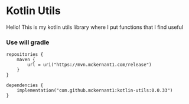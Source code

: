 # Kotlin Utils
Hello! This is my kotlin utils library where I put functions that I find useful


### Use will gradle

```
repositories {
    maven {
        url = uri("https://mvn.mckernant1.com/release")
    }
}
```

```
dependencies {
    implementation("com.github.mckernant1:kotlin-utils:0.0.33")
}
```



